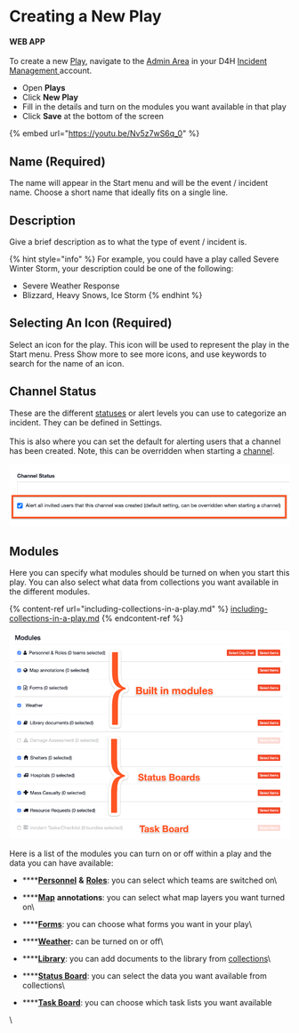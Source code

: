 # Creating a New Play

#### WEB APP

To create a new [Play](./), navigate to the [Admin Area](../admin-area/) in your D4H [Incident Management ](../getting-started.md)account.

* Open **Plays**
* Click **New Play**
* Fill in the details and turn on the modules you want available in that play
* Click **Save** at the bottom of the screen

{% embed url="https://youtu.be/Nv5z7wS6q_0" %}

## Name (Required)

The name will appear in the Start menu and will be the event / incident name. Choose a short name that ideally fits on a single line.

## Description

Give a brief description as to what the type of event / incident is.&#x20;

{% hint style="info" %}
For example, you could have a play called Severe Winter Storm, your description could be one of the following:

* Severe Weather Response
* Blizzard, Heavy Snows, Ice Storm
{% endhint %}

## Selecting An Icon (Required)

Select an icon for the play. This icon will be used to represent the play in the Start menu. Press Show more to see more icons, and use keywords to search for the name of an icon.

## Channel Status

These are the different [statuses](../status-boards/) or alert levels you can use to categorize an incident. They can be defined in Settings.\
\
This is also where you can set the default for alerting users that a channel has been created. Note, this can be overridden when starting a [channel](../channels/).&#x20;

![](<../../.gitbook/assets/creating a new play.png>)

## Modules

Here you can specify what modules should be turned on when you start this play. You can also select what data from collections you want available in the different modules.

{% content-ref url="including-collections-in-a-play.md" %}
[including-collections-in-a-play.md](including-collections-in-a-play.md)
{% endcontent-ref %}

![](<../../.gitbook/assets/creating a new play 2.png>)

Here is a list of the modules you can turn on or off within a play and the data you can have available:

* ****[**Personnel**](../personnel/) **&** [**Roles**](../../personnel-and-training/roles/): you can select which teams are switched on\

* ****[**Map**](../map/) **annotations**: you can select what map layers you want turned on\

* ****[**Forms**](../forms/): you can choose what forms you want in your play\

* ****[**Weather**](../weather.md)**:** can be turned on or off\

* ****[**Library**](../library/): you can add documents to the library from [collections](../admin-area/collections/)\

* ****[**Status Board**](../status-boards/): you can select the data you want available from collections\

* ****[**Task Board**](../task-boards/): you can choose which task lists you want available

\
